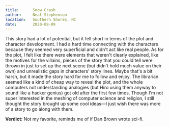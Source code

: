```yaml
---
title:      Snow Crash
author:     Neal Stephenson
location:   Southern Shores, NC
date:       2020-08-09
---
```


This story had a lot of potential, but it fell short in terms of the plot and character development. I had a hard time connecting with the characters because they seemed very superficial and didn't act like real people. As for the plot, I felt like there were elements that weren't clearly explained, like the motives for the villains, pieces of the story that you could tell were thrown in just to set up the next scene (but didn't hold much value on their own) and unrealistic gaps in characters' story lines. Maybe that's a bit harsh, but it made the story hard for me to follow and enjoy. The librarian seemed like a kind of cheap way to reveal the plot, and the whole computers not understanding analogies (but Hiro using them anyway to sound like a hacker genius) got old after the first few times. Though I'm not super interested in the meshing of computer science and religion, I still thought the story brought up some cool ideas—I just wish there was more of a story to go along with them.

**Verdict:** Not my favorite, reminds me of if Dan Brown wrote sci-fi.
